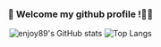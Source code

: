 <div align="center"> 

### 👋 Welcome my github profile !👩‍💻



![enjoy89's GitHub stats](https://github-readme-stats.vercel.app/api?username=enjoy89&show_icons=true&theme=ayu-mirage)
![Top Langs](https://github-readme-stats.vercel.app/api/top-langs/?username=enjoy89&layout=compact&theme=ayu-mirage)

<!--
**enjoy89/enjoy89** is a ✨ _special_ ✨ repository because its `README.md` (this file) appears on your GitHub profile.

Here are some ideas to get you started:

- 🔭 I’m currently working on ...
- 🌱 I’m currently learning ...
- 👯 I’m looking to collaborate on ...
- 🤔 I’m looking for help with ...
- 💬 Ask me about ...
- 📫 How to reach me: ...
- 😄 Pronouns: ...
- ⚡ Fun fact: ...
-->
